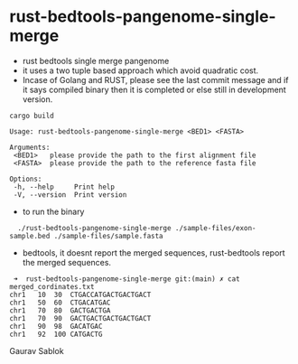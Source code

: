 # rust-bedtools-pangenome-single-merge
 
 - rust bedtools single merge pangenome
 - it uses a two tuple based approach which avoid quadratic cost.
 - Incase of Golang and RUST, please see the last commit message and if it says compiled binary then it is completed or else still in development version.
 
 ```
 cargo build
 
 ```
 ```
 Usage: rust-bedtools-pangenome-single-merge <BED1> <FASTA>

 Arguments:
  <BED1>   please provide the path to the first alignment file
  <FASTA>  please provide the path to the reference fasta file

 Options:
  -h, --help     Print help
  -V, --version  Print version

 ```
 - to run the binary
 
 ```
   ./rust-bedtools-pangenome-single-merge ./sample-files/exon-sample.bed ./sample-files/sample.fasta 
 
 ```
 - bedtools, it doesnt report the merged sequences, rust-bedtools report the merged sequences. 

 ```
  ➜  rust-bedtools-pangenome-single-merge git:(main) ✗ cat merged_cordinates.txt 
 chr1	10	30	CTGACCATGACTGACTGACT
 chr1	50	60	CTGACATGAC
 chr1	70	80	GACTGACTGA
 chr1	70	90	GACTGACTGACTGACTGACT
 chr1	90	98	GACATGAC
 chr1	92	100	CATGACTG

 ```

 Gaurav Sablok

